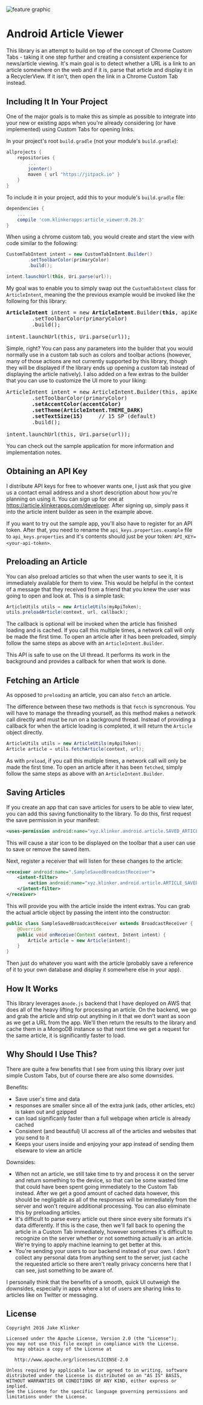 ![feature graphic](artwork/sample.png)

# Android Article Viewer

This library is an attempt to build on top of the concept of Chrome Custom Tabs - taking it one step further and creating a consistent experience for news/article viewing. It's main goal is to detect whether a URL is a link to an article somewhere on the web and if it is, parse that article and display it in a RecyclerView. If it isn't, then open the link in a Chrome Custom Tab instead.

## Including It In Your Project

One of the major goals is to make this as simple as possible to integrate into your new or existing apps when you're already considering (or have implemented) using Custom Tabs for opening links.

In your project's root `build.gradle` (not your module's `build.gradle`):

```groovy
allprojects {
    repositories {
        ...
        jcenter()
        maven { url "https://jitpack.io" }
    }
}
```

To include it in your project, add this to your module's `build.gradle` file:

```groovy
dependencies {
	...
	compile 'com.klinkerapps:article_viewer:0.20.3'
}
```

When using a chrome custom tab, you would create and start the view with code similar to the following:

```java
CustomTabIntent intent = new CustomTabIntent.Builder()
        .setToolbarColor(primaryColor)
        .build();

intent.launchUrl(this, Uri.parse(url));
```

My goal was to enable you to simply swap out the `CustomTabIntent` class for `ArticleIntent`, meaning the the previous example would be invoked like the following for this library:

<pre lang="java">
<b>ArticleIntent</b> intent = new <b>ArticleIntent</b>.Builder(<b>this</b>, apiKey)
        .setToolbarColor(primaryColor)
        .build();

intent.launchUrl(this, Uri.parse(url));
</pre>

Simple, right? You can pass any parameters into the builder that you would normally use in a custom tab such as colors and toolbar actions (however, many of those actions are not currently supported by this library, though they will be displayed if the library ends up opening a custom tab instead of displaying the article natively). I also added on a few extras to the builder that you can use to customize the UI more to your liking:

<pre lang="java">
ArticleIntent intent = new ArticleIntent.Builder(this, apiKey)
        .setToolbarColor(primaryColor)
        <b>.setAccentColor(accentColor)</b>
        <b>.setTheme(ArticleIntent.THEME_DARK)</b>
        <b>.setTextSize(15)</b>     // 15 SP (default)
        .build();

intent.launchUrl(this, Uri.parse(url));
</pre>

You can check out the sample application for more information and implementation notes.

## Obtaining an API Key

I distribute API keys for free to whoever wants one, I just ask that you give us a contact email address and a short description about how you're planning on using it. You can sign up for one at https://article.klinkerapps.com/developer. After signing up, simply pass it into the article intent builder as seen in the example above.

If you want to try out the sample app, you'll also have to register for an API token. After that, you need to rename the `api_keys.properties.example` file to `api_keys.properties` and it's contents should just be your token: `API_KEY=<your-api-token>`.

## Preloading an Article

You can also preload articles so that when the user wants to see it, it is immediately available for them to view. This would be helpful in the context of a message that they received from a friend that you knew the user was going to open and look at. This is a simple task:

```java
ArticleUtils utils = new ArticleUtils(myApiToken);
utils.preloadArticle(context, url, callback);
```

The callback is optional will be invoked when the article has finished loading and is cached. If you call this multiple times, a network call will only be made the first time. To open an article after it has been preloaded, simply follow the same steps as above with an `ArticleIntent.Builder`.

This API is safe to use on the UI thread. It performs its work in the background and provides a callback for when that work is done.

## Fetching an Article

As opposed to `preloading` an article, you can also `fetch` an article.

The difference between these two methods is that `fetch` is syncronous. You will have to manage the threading yourself, as this method makes a network call directly and must be run on a background thread. Instead of providing a callback for when the article loading is completed, it will return the `Article` object directly.

```java
ArticleUtils utils = new ArticleUtils(myApiToken);
Article article = utils.fetchArticle(context, url);
```

As with `preload`, if you call this multiple times, a network call will only be made the first time. To open an article after it has been `fetched`, simply follow the same steps as above with an `ArticleIntent.Builder`.

## Saving Articles

If you create an app that can save articles for users to be able to view later, you can add this saving functionality to the library. To do this, first request the save permission in your manifest:

```xml
<uses-permission android:name="xyz.klinker.android.article.SAVED_ARTICLE"/>
```

This will cause a star icon to be displayed on the toolbar that a user can use to save or remove the saved item.

Next, register a receiver that will listen for these changes to the article:

```xml
<receiver android:name=".SampleSavedBroadcastReceiver">
    <intent-filter>
        <action android:name="xyz.klinker.android.article.ARTICLE_SAVED"/>
    </intent-filter>
</receiver>
```

This will provide you with the article inside the intent extras. You can grab the actual article object by passing the intent into the constructor:


```java
public class SampleSavedBroadcastReceiver extends BroadcastReceiver {
    @Override
    public void onReceive(Context context, Intent intent) {
        Article article = new Article(intent);
    }
}
```

Then just do whatever you want with the article (probably save a reference of it to your own database and display it somewhere else in your app).

## How It Works

This library leverages a`node.js` backend that I have deployed on AWS that does all of the heavy lifting for processing an article. On the backend, we go and grab the article and strip out anything in it that we don't want as soon as we get a URL from the app. We'll then return the results to the library and cache them in a MongoDB instance so that next time we get a request for the same article, it is significantly faster to load.

## Why Should I Use This?

There are quite a few benefits that I see from using this library over just simple Custom Tabs, but of course there are also some downsides.

Benefits:
* Save user's time and data
 * responses are smaller since all of the extra junk (ads, other articles, etc) is taken out and gzipped
 * can load significanly faster than a full webpage when article is already cached
* Consistent (and beautiful) UI accress all of the articles and websites that you send to it
* Keeps your users inside and enjoying your app instead of sending them elseware to view an article

Downsides:
* When not an article, we still take time to try and process it on the server and return something to the device, so that can be some wasted time that could have been spent going immediately to the Custom Tab instead. After we get a good amount of cached data however, this should be negligable as all of the responses will be immediately from the server and won't require additional processing. You can also eliminate this by preloading articles.
* It's difficult to parse every article out there since every site formats it's data differently. If this is the case, then we'll fall back to opening the article in a Custom Tab immediately, however sometimes it's difficult to recognize on the server whether or not something actually is an article. We're trying to apply machine learning to get better at this.
* You're sending your users to our backend instead of your own. I don't collect any personal data from anything sent to the server, just cache the requested article so there aren't really privacy concerns here that I can see, just something to be aware of.

I personally think that the benefits of a smooth, quick UI outweigh the downsides, especially in apps where a lot of users are sharing links to articles like on Twitter or messaging.

## License

    Copyright 2016 Jake Klinker

    Licensed under the Apache License, Version 2.0 (the "License");
    you may not use this file except in compliance with the License.
    You may obtain a copy of the License at

       http://www.apache.org/licenses/LICENSE-2.0

    Unless required by applicable law or agreed to in writing, software
    distributed under the License is distributed on an "AS IS" BASIS,
    WITHOUT WARRANTIES OR CONDITIONS OF ANY KIND, either express or implied.
    See the License for the specific language governing permissions and
    limitations under the License.
